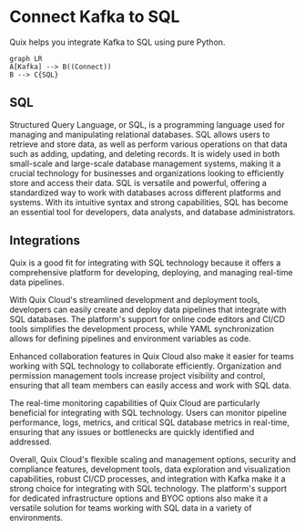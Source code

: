 # Connect Kafka to SQL

Quix helps you integrate Kafka to SQL using pure Python.

```mermaid
graph LR
A[Kafka] --> B((Connect))
B --> C{SQL}
```

## SQL

Structured Query Language, or SQL, is a programming language used for managing and manipulating relational databases. SQL allows users to retrieve and store data, as well as perform various operations on that data such as adding, updating, and deleting records. It is widely used in both small-scale and large-scale database management systems, making it a crucial technology for businesses and organizations looking to efficiently store and access their data. SQL is versatile and powerful, offering a standardized way to work with databases across different platforms and systems. With its intuitive syntax and strong capabilities, SQL has become an essential tool for developers, data analysts, and database administrators.

## Integrations

Quix is a good fit for integrating with SQL technology because it offers a comprehensive platform for developing, deploying, and managing real-time data pipelines. 

With Quix Cloud's streamlined development and deployment tools, developers can easily create and deploy data pipelines that integrate with SQL databases. The platform's support for online code editors and CI/CD tools simplifies the development process, while YAML synchronization allows for defining pipelines and environment variables as code.

Enhanced collaboration features in Quix Cloud also make it easier for teams working with SQL technology to collaborate efficiently. Organization and permission management tools increase project visibility and control, ensuring that all team members can easily access and work with SQL data.

The real-time monitoring capabilities of Quix Cloud are particularly beneficial for integrating with SQL technology. Users can monitor pipeline performance, logs, metrics, and critical SQL database metrics in real-time, ensuring that any issues or bottlenecks are quickly identified and addressed.

Overall, Quix Cloud's flexible scaling and management options, security and compliance features, development tools, data exploration and visualization capabilities, robust CI/CD processes, and integration with Kafka make it a strong choice for integrating with SQL technology. The platform's support for dedicated infrastructure options and BYOC options also make it a versatile solution for teams working with SQL data in a variety of environments.

